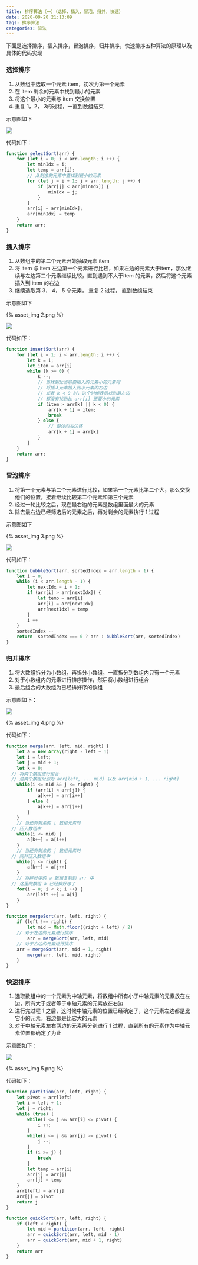 ```yaml
---
title: 排序算法（一）（选择，插入，冒泡，归并，快速）
date: 2020-09-20 21:13:09
tags: 排序算法
categories: 算法
---
```


下面是选择排序，插入排序，冒泡排序，归并排序，快速排序五种算法的原理以及具体的代码实现

### 选择排序

1. 从数组中选取一个元素 item，初次为第一个元素
2. 在 item 剩余的元素中找到最小的元素
3. 将这个最小的元素与 item 交换位置
4. 重复 1，2， 3的过程，一直到数组结束

示意图如下

![](排序算法（一）（选择，插入，冒泡，归并，快速）/1.png)



代码如下：

```js
function selectSort(arr) {
    for (let i = 0; i < arr.length; i ++) {
        let minIdx = i;
        let temp = arr[i];
        // 从剩余的元素中查找到最小的元素
        for (let j = i + 1; j < arr.length; j ++) {
            if (arr[j] < arr[minIdx]) {
                minIdx = j;
            }
        }
        arr[i] = arr[minIdx];
        arr[minIdx] = temp
    }
    return arr;
}
```

### 插入排序

1. 从数组中的第二个元素开始抽取元素 item
2. 将 item 与 item 左边第一个元素进行比较，如果左边的元素大于item，那么继续与左边第二个元素继续比较，直到遇到不大于item 的元素，然后将这个元素插入到 item 的右边
3. 继续选取第 3， 4， 5 个元素， 重复 2 过程， 直到数组结束

示意图如下

{% asset_img 2.png %}

![](排序算法（一）（选择，插入，冒泡，归并，快速）/2.png)

代码如下：

```js
function insertSort(arr) {
    for (let i = 1; i < arr.length; i ++) {
        let k = i;
        let item = arr[i]
        while (k >= 0) {
            k --;
            // 当找到比当前要插入的元素小的元素时
            // 将插入元素插入到小元素的右边
            // 或者 k < 0 时，这个时候表示找到最左边
            // 都没有找到比 arr[i] 还要小的元素
            if (item > arr[k] || k < 0) {
                arr[k + 1] = item;
                break
            } else {
                // 整体向右边移
                arr[k + 1] = arr[k]
            }
        }
    }
    return arr;
}
```

### 冒泡排序

1. 将第一个元素与第二个元素进行比较，如果第一个元素比第二个大，那么交换他们的位置，接着继续比较第二个元素和第三个元素
2. 经过一轮比较之后，现在最右边的元素是数组里面最大的元素
3. 除去最右边已经筛选后的元素之后，再对剩余的元素执行 1 过程

示意图如下

{% asset_img 3.png %}

![](排序算法（一）（选择，插入，冒泡，归并，快速）/3.png)

代码如下：

```js
function bubbleSort(arr, sortedIndex = arr.length - 1) {
    let i = 0;
    while (i < arr.length - 1) {
        let nextIdx = i + 1;
        if (arr[i] > arr[nextIdx]) {
            let temp = arr[i]
            arr[i] = arr[nextIdx]
            arr[nextIdx] = temp
        }
        i ++
    }
    sortedIndex --
    return  sortedIndex === 0 ? arr : bubbleSort(arr, sortedIndex)
}

```

### 归并排序

1. 将大数组拆分为小数组，再拆分小数组，一直拆分到数组内只有一个元素
2. 对于小数组内的元素进行排序操作，然后将小数组进行组合
3. 最后组合的大数组为已经排好序的数组

示意图如下：

![](排序算法（一）（选择，插入，冒泡，归并，快速）/4.png)

{% asset_img 4.png %}

代码如下：

```js
function merge(arr, left, mid, right) {
	let a = new Array(right - left + 1)
	let i = left;
	let j = mid + 1;
	let k = 0;
  // 将两个数组进行组合
  // 这两个数组分别为 arr[left, ... mid] 以及 arr[mid + 1, ... right]
	while(i <= mid && j <= right) {
		if (arr[i] < arr[j]) {
			a[k++] = arr[i++]
		} else {
			a[k++] = arr[j++]
		}
	}
	// 当还有剩余的 i 数组元素时
  // 压入数组中
	while(i <= mid) {
		a[k++] = a[i++]
	}
	// 当还有剩余的 j 数组元素时
  // 同样压入数组中
	while(j <= right) {
		a[k++] = a[j++]
	}
	// 将排好序的 a 数组复制到 arr 中
  // 这里的数组 a 已经排好序了
	for(i = 0; i < k; i ++) {
		arr[left ++] = a[i]
	}
}

function mergeSort(arr, left, right) {
	if (left !== right) {
		let mid = Math.floor((right + left) / 2)
    // 对于左边的元素进行排序
		arr = mergeSort(arr, left, mid)
    // 对于右边的元素进行排序
    arr = mergeSort(arr, mid + 1, right)
		merge(arr, left, mid, right)
	}
}
```

### 快速排序

1. 选取数组中的一个元素为中轴元素，将数组中所有小于中轴元素的元素放在左边，所有大于或者等于中轴元素的元素放在右边
2. 进行完过程 1 之后，这时候中轴元素的位置已经确定了，这个元素左边都是比它小的元素，右边都是比它大的元素
3. 对于中轴元素左右两边的元素再分别进行 1 过程，直到所有的元素作为中轴元素位置都确定了为止

示意图如下：

![](排序算法（一）（选择，插入，冒泡，归并，快速）/5.png)

{% asset_img 5.png %}

代码如下：

```js
function partition(arr, left, right) {
    let pivot = arr[left]
    let i = left + 1;
    let j = right;
    while (true) {
        while(i <= j && arr[i] <= pivot) {
            i ++;
        }
        while(i <= j && arr[j] >= pivot) {
            j --;
        }
        if (i >= j) {
            break
        }
        let temp = arr[i]
        arr[i] = arr[j]
        arr[j] = temp
    }
    arr[left] = arr[j]
    arr[j] = pivot
    return j
}

function quickSort(arr, left, right) {
    if (left < right) {
        let mid = partition(arr, left, right)
        arr = quickSort(arr, left, mid - 1)
        arr = quickSort(arr, mid + 1, right)
    }
    return arr
}
```

